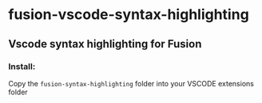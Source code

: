 # fusion-vscode-syntax-highlighting
## Vscode syntax highlighting for Fusion

### Install:
Copy the ```fusion-syntax-highlighting``` folder into your VSCODE extensions folder
